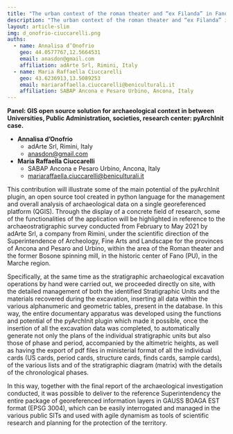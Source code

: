 ```yaml
---
title: "The urban context of the roman theater and “ex Filanda” in Fano (PU)"
description: "The urban context of the roman theater and “ex Filanda” in Fano (PU)"
layout: article-slim
img: d_onofrio-ciuccarelli.png
auths:
  - name: Annalisa d’Onofrio
    geo: 44.0577767,12.5664531
    email: anasdon@gmail.com
    affiliation: adArte Srl, Rimini, Italy
  - name: Maria Raffaella Ciuccarelli
    geo: 43.6236913,13.5089253
    email: mariaraffaella.ciuccarelli@beniculturali.it
    affiliation: SABAP Ancona e Pesaro Urbino, Ancona, Italy
---
```


**Panel: GIS open source solution for archaeological context in between Universities, Public Administration, societies, research center: pyArchInit case.**

- **Annalisa d’Onofrio**
  - adArte Srl, Rimini, Italy
  - [anasdon@gmail.com](mailto:anasdon@gmail.com)
- **Maria Raffaella Ciuccarelli**
  - SABAP Ancona e Pesaro Urbino, Ancona, Italy
  - [mariaraffaella.ciuccarelli@beniculturali.it](mariaraffaella.ciuccarelli@beniculturali.it)

This contribution will illustrate some of the main potential of the pyArchInit plugin, 
an open source tool created in python language for the management and overall analysis of 
archaeological data on a single georeferenced platform (QGIS). Through the display of a 
concrete field of research, some of the functionalities of the application will be highlighted 
in reference to the archaeostratigraphic survey conducted from February to May 2021 by adArte Srl, 
a company from Rimini, under the scientific direction of the Superintendence of Archeology, 
Fine Arts and Landscape for the provinces of Ancona and Pesaro and Urbino, within the area of 
the Roman theater and the former Bosone spinning mill, in the historic center of Fano (PU), in the Marche region.

Specifically, at the same time as the stratigraphic archaeological excavation operations by hand were 
carried out, we proceeded directly on site, with the detailed management of both the identified 
Stratigraphic Units and the materials recovered during the excavation, inserting all data within the 
various alphanumeric and geometric tables, present in the database. In this way, the entire documentary 
apparatus was developed using the functions and potential of the pyArchInit plugin which made it possible, 
once the insertion of all the excavation data was completed, to automatically generate not only the 
plans of the individual stratigraphic units but also those of phase and period, accompanied by the 
altimetric heights, as well as having the export of pdf files in ministerial format of all the 
individual cards (US cards, period cards, structure cards, finds cards, sample cards), of the various 
lists and of the stratigraphic diagram (matrix) with the details of the chronological phases.

In this way, together with the final report of the archaeological investigation conducted, 
it was possible to deliver to the reference Superintendency the entire package of georeferenced 
information layers in GAUSS BOAGA EST format (EPSG 3004), which can be easily interrogated and managed 
in the various public SITs and used with agile dynamism as tools of scientific research and 
planning for the protection of the territory.
